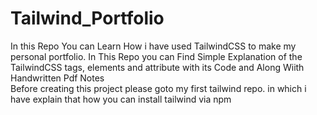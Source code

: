 # Tailwind_Portfolio
In this Repo You can Learn How i have used TailwindCSS to make my personal portfolio.  In This Repo you can Find Simple Explanation of the TailwindCSS tags, elements and attribute with its Code and Along Wiith Handwritten Pdf Notes<br>
Before creating this project please goto my first tailwind repo. in which i have explain that how you can install tailwind via npm
